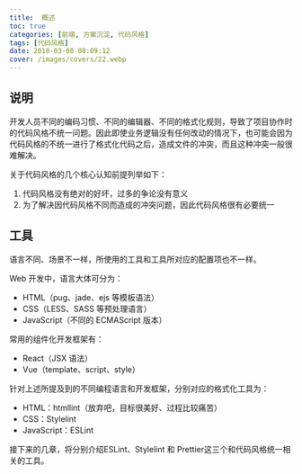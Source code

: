 ```yaml
---
title:  概述
toc: true
categories: [前端, 方案沉淀, 代码风格]
tags: [代码风格]
date: 2018-03-08 08:09:12
cover: /images/covers/22.webp
---
```


## 说明

开发人员不同的编码习惯、不同的编辑器、不同的格式化规则，导致了项目协作时的代码风格不统一问题。因此即使业务逻辑没有任何改动的情况下，也可能会因为代码风格的不统一进行了格式化代码之后，造成文件的冲突，而且这种冲突一般很难解决。

关于代码风格的几个核心认知前提列举如下：

1. 代码风格没有绝对的好坏，过多的争论没有意义
1. 为了解决因代码风格不同而造成的冲突问题，因此代码风格很有必要统一

## 工具

语言不同、场景不一样，所使用的工具和工具所对应的配置项也不一样。

Web 开发中，语言大体可分为：

- HTML（pug、jade、ejs 等模板语法）
- CSS（LESS、SASS 等预处理语言）
- JavaScript（不同的 ECMAScript 版本）

常用的组件化开发框架有：

- React（JSX 语法）
- Vue（template、script、style）

针对上述所提及到的不同编程语言和开发框架，分别对应的格式化工具为：

- HTML：htmllint（放弃吧，目标很美好、过程比较痛苦）
- CSS：Stylelint
- JavaScript：ESLint

接下来的几章，将分别介绍ESLint、Stylelint 和 Prettier这三个和代码风格统一相关的工具。
